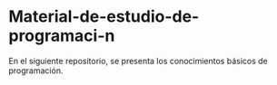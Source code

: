 # Material-de-estudio-de-programaci-n
En el siguiente repositorio, se presenta los conocimientos básicos de programación.
